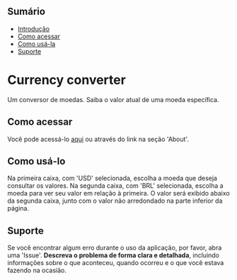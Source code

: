 ## Sumário

- [Introdução](#introdução)
- [Como acessar](#como-acessar)
- [Como usá-la](#como-usá-la)
- [Suporte](#suporte)

**<h1 id="introdução">Currency converter</h1>**

Um conversor de moedas. Saiba o valor atual de uma moeda específica.

<h2 id="como-acessar">Como acessar</h2>

Você pode acessá-lo [aqui](https://conversor-de-moedas-gal.netlify.app/) ou através do link na seção 'About'.


<h2 id="como-usá-la">Como usá-lo</h2>

Na primeira caixa, com 'USD' selecionada, escolha a moeda que deseja consultar os valores. Na segunda caixa, com 'BRL' selecionada, escolha a moeda para ver seu valor em relação à primeira. O valor será exibido abaixo da segunda caixa, junto com o valor não arredondado na parte inferior da página.

<h2 id="suporte">Suporte</h2>

Se você encontrar algum erro durante o uso da aplicação, por favor, abra uma 'Issue'. **Descreva o problema de forma clara e detalhada**, incluindo informações sobre o que aconteceu, quando ocorreu e o que você estava fazendo na ocasião.